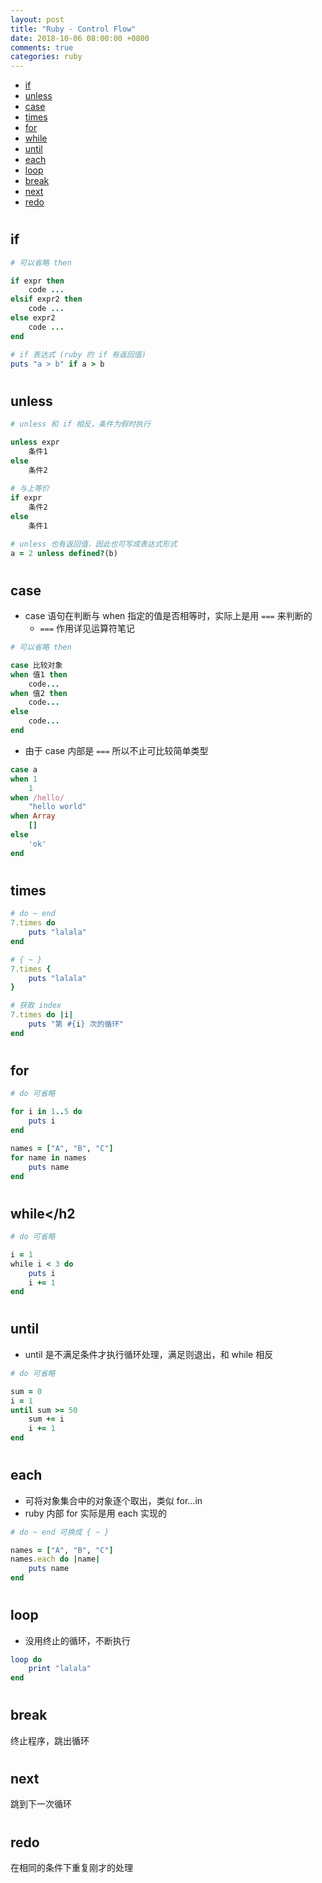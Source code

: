 ```yaml
---
layout: post
title: "Ruby - Control Flow"
date: 2018-10-06 08:00:00 +0800
comments: true
categories: ruby
---
```


<!-- more -->

* [if](#if)
* [unless](#unless)
* [case](#case)
* [times](#times)
* [for](#for)
* [while](#while)
* [until](#until)
* [each](#each)
* [loop](#loop)
* [break](#break)
* [next](#next)
* [redo](#redo)

# <h2 id="if">if</h2>
```ruby
# 可以省略 then

if expr then
    code ...
elsif expr2 then
    code ...
else expr2
    code ...
end

# if 表达式 (ruby 的 if 有返回值)
puts "a > b" if a > b
```



# <h2 id="unless">unless</h2>
```ruby
# unless 和 if 相反，条件为假时执行

unless expr
    条件1
else
    条件2
    
# 与上等价
if expr
    条件2
else 
    条件1

# unless 也有返回值，因此也可写成表达式形式
a = 2 unless defined?(b)
```



# <h2 id="case">case</h2>
- case 语句在判断与 when 指定的值是否相等时，实际上是用 `===` 来判断的
    - `===` 作用详见运算符笔记

```ruby
# 可以省略 then

case 比较对象
when 值1 then
    code...
when 值2 then
    code...
else
    code...
end
```
- 由于 case 内部是 `===` 所以不止可比较简单类型

```ruby
case a
when 1
    1
when /hello/
    "hello world"
when Array
    []
else
    'ok'
end
```



# <h2 id="times">times</h2>
```ruby
# do ~ end
7.times do
    puts "lalala"
end

# { ~ }
7.times {
    puts "lalala"
}

# 获取 index
7.times do |i|
    puts "第 #{i} 次的循环"
end
```



# <h2 id="for">for</h2>
```ruby
# do 可省略

for i in 1..5 do
    puts i
end

names = ["A", "B", "C"]
for name in names
    puts name
end
```



# <h2 id="while">while</h2
```ruby
# do 可省略

i = 1
while i < 3 do
    puts i
    i += 1
end
```



# <h2 id="until">until</h2>
- until 是不满足条件才执行循环处理，满足则退出，和 while 相反

```ruby
# do 可省略

sum = 0
i = 1
until sum >= 50
    sum += i
    i += 1
end
```



# <h2 id="each">each</h2>
- 可将对象集合中的对象逐个取出，类似 for...in
- ruby 内部 for 实际是用 each 实现的

```ruby
# do ~ end 可换成 { ~ }

names = ["A", "B", "C"]
names.each do |name|
    puts name
end
```



# <h2 id="loop">loop</h2>
- 没用终止的循环，不断执行

```ruby
loop do
    print "lalala"
end
```



# <h2 id="break">break</h2>
终止程序，跳出循环



# <h2 id="next">next</h2>
跳到下一次循环



# <h2 id="redo">redo</h2>
在相同的条件下重复刚才的处理
